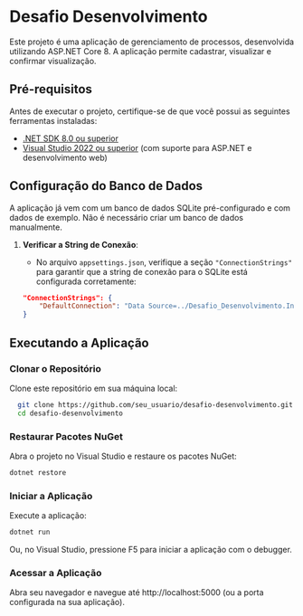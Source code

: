 # Desafio Desenvolvimento

Este projeto é uma aplicação de gerenciamento de processos, desenvolvida utilizando ASP.NET Core 8. A aplicação permite cadastrar, visualizar e confirmar visualização.

## Pré-requisitos

Antes de executar o projeto, certifique-se de que você possui as seguintes ferramentas instaladas:

- [.NET SDK 8.0 ou superior](https://dotnet.microsoft.com/download)
- [Visual Studio 2022 ou superior](https://visualstudio.microsoft.com/) (com suporte para ASP.NET e desenvolvimento web)

## Configuração do Banco de Dados

A aplicação já vem com um banco de dados SQLite pré-configurado e com dados de exemplo. Não é necessário criar um banco de dados manualmente.

1. **Verificar a String de Conexão**:
   - No arquivo `appsettings.json`, verifique a seção `"ConnectionStrings"` para garantir que a string de conexão para o SQLite está configurada corretamente:

   ```json
   "ConnectionStrings": {
       "DefaultConnection": "Data Source=../Desafio_Desenvolvimento.Infra.Data/Dados/DesafioDB.db"
   }

## Executando a Aplicação

### Clonar o Repositório

Clone este repositório em sua máquina local:

```bash
  git clone https://github.com/seu_usuario/desafio-desenvolvimento.git
  cd desafio-desenvolvimento
```

### Restaurar Pacotes NuGet
Abra o projeto no Visual Studio e restaure os pacotes NuGet:

```bash
dotnet restore
```

### Iniciar a Aplicação
Execute a aplicação:

```bash
dotnet run
```

Ou, no Visual Studio, pressione F5 para iniciar a aplicação com o debugger.

### Acessar a Aplicação
Abra seu navegador e navegue até http://localhost:5000 (ou a porta configurada na sua aplicação).
